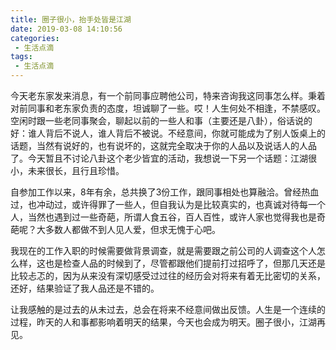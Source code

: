 ```yaml
---
title: 圈子很小，抬手处皆是江湖
date: 2019-03-08 14:10:56
categories:
 - 生活点滴
tags:
 - 生活点滴
---
```



今天老东家发来消息，有一个前同事应聘他公司，特来咨询我这同事怎么样。秉着对前同事和老东家负责的态度，坦诚聊了一些。哎！人生何处不相逢，不禁感叹。空闲时跟一些老同事聚会，聊起以前的一些人和事（主要还是八卦），俗话说的好：谁人背后不说人，谁人背后不被说。不经意间，你就可能成为了别人饭桌上的话题，当然有说好的，也有说坏的，这就完全取决于你的人品以及说话人的人品了。今天暂且不讨论八卦这个老少皆宜的活动，我想说一下另一个话题：江湖很小，未来很长，且行且珍惜。

自参加工作以来，8年有余，总共换了3份工作，跟同事相处也算融洽。曾经热血过，也冲动过，或许得罪了一些人，但自我认为是比较真实的，也真诚对待每一个人，当然也遇到过一些奇葩，所谓人食五谷，百人百性，或许人家也觉得我也是奇葩呢？大多数人都做不到人见人爱，但求无愧于心吧。

我现在的工作入职的时候需要做背景调查，就是需要跟之前公司的人调查这个人怎么样，这也是检查人品的时候到了，尽管都跟他们提前打过招呼了，但那几天还是比较忐忑的，因为从来没有深切感受过过往的经历会对将来有着无比密切的关系，还好，结果验证了我人品还是不错的。

让我感触的是过去的从未过去，总会在将来不经意间做出反馈。人生是一个连续的过程，昨天的人和事都影响着明天的结果，今天也会成为明天。圈子很小，江湖再见。




